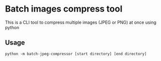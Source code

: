 # Batch images compress tool

This is a CLI tool to compress multiple images (JPEG or PNG) at once using python

## Usage

```shell
python -m batch-jpeg-compressor [start directory] [end directory]
```
